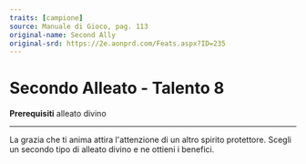 ```yaml
---
traits: [campione]
source: Manuale di Gioco, pag. 113
original-name: Second Ally
original-srd: https://2e.aonprd.com/Feats.aspx?ID=235
---
```


# Secondo Alleato - Talento 8

**Prerequisiti** alleato divino

---

La grazia che ti anima attira l'attenzione di un altro spirito protettore.
Scegli un secondo tipo di alleato divino e ne ottieni i benefici.
